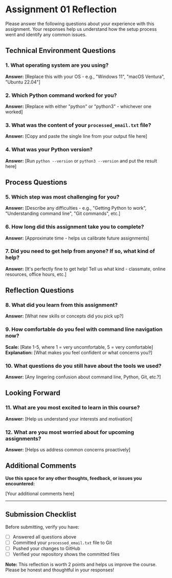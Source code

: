 # Assignment 01 Reflection

Please answer the following questions about your experience with this assignment. Your responses help us understand how the setup process went and identify any common issues.

## Technical Environment Questions

### 1. What operating system are you using?
**Answer:** [Replace this with your OS - e.g., "Windows 11", "macOS Ventura", "Ubuntu 22.04"]

### 2. Which Python command worked for you?
**Answer:** [Replace with either "python" or "python3" - whichever one worked]

### 3. What was the content of your `processed_email.txt` file?
**Answer:** [Copy and paste the single line from your output file here]

### 4. What was your Python version?
**Answer:** [Run `python --version` or `python3 --version` and put the result here]

## Process Questions

### 5. Which step was most challenging for you?
**Answer:** [Describe any difficulties - e.g., "Getting Python to work", "Understanding command line", "Git commands", etc.]

### 6. How long did this assignment take you to complete?
**Answer:** [Approximate time - helps us calibrate future assignments]

### 7. Did you need to get help from anyone? If so, what kind of help?
**Answer:** [It's perfectly fine to get help! Tell us what kind - classmate, online resources, office hours, etc.]

## Reflection Questions  

### 8. What did you learn from this assignment?
**Answer:** [What new skills or concepts did you pick up?]

### 9. How comfortable do you feel with command line navigation now?
**Scale:** [Rate 1-5, where 1 = very uncomfortable, 5 = very comfortable]
**Explanation:** [What makes you feel confident or what concerns you?]

### 10. What questions do you still have about the tools we used?
**Answer:** [Any lingering confusion about command line, Python, Git, etc.?]

## Looking Forward

### 11. What are you most excited to learn in this course?
**Answer:** [Help us understand your interests and motivation]

### 12. What are you most worried about for upcoming assignments?
**Answer:** [Helps us address common concerns proactively]

## Additional Comments
**Use this space for any other thoughts, feedback, or issues you encountered:**

[Your additional comments here]

---

## Submission Checklist
Before submitting, verify you have:
- [ ] Answered all questions above
- [ ] Committed your `processed_email.txt` file to Git
- [ ] Pushed your changes to GitHub
- [ ] Verified your repository shows the committed files

**Note:** This reflection is worth 2 points and helps us improve the course. Please be honest and thoughtful in your responses!